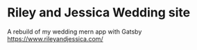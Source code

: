 # Riley and Jessica Wedding site
A rebuild of my wedding mern app with Gatsby
https://www.rileyandjessica.com/
